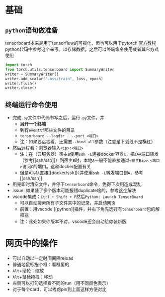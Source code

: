 # 基础
## `python`语句做准备
tensorboard本来是用于tensorflow的可视化，但也可以用于pytorch
[官方教程](https://pytorch.org/tutorials/recipes/recipes/tensorboard_with_pytorch.html)
python代码中参考这个来写，以存储数据，之后可以终端命令使用或者其它方式使用
```python
import torch
from torch.utils.tensorboard import SummaryWriter
writer = SummaryWriter()
writer.add_scalar("Loss/train", loss, epoch)
writer.flush()
writer.close()
```
## 终端运行命令使用
- 完成`.py`文件中代码书写之后，运行`.py`文件，并
  - **另开一个终端**
  - 到有`eventtf`那些文件的目录
  - `tensorboard --logdir . --port <端口>`
  - 注：如果要远程看，还需要`--bind_all`参数（注意是下划线不是横杠）
- 然后远程看：浏览器输入`<ip>:<端口>`
  - 注：在（云服务器）宿主`B`使用`ssh -L`连接docker容器`C`，把`C`中端口转发（参考[[ssh/ssh]]）到宿主`B`时，本地`A`一般不能直接通过`<宿主Bip>:<端口>`访问`C`的端口。这和docker配置有关
  - 但是可以`A`直接[[docker/ssh]]`C`并使用`ssh -L`转发端口到`A`，参考[[ssh/ssh]]
- 用完即时清空文件，并停下`tensorboard`命令，免得下次用造成混乱
- issue: 如果装了多个版本可能报错duplicate啥的，参考[这个](https://stackoverflow.com/questions/57228487/valueerror-duplicate-plugins-for-name-projector)解决
- vscode集成：`Ctrl + Shift + P`然后`Python: Launch TensorBoard`
  - 可以自动搜索所有子文件夹中的记录，并启动网页
  - 前置：用vscode [[python]]插件，并右下角先选好有`tensorboard`包的解释器
  - 注：此处如果你版本不对，vscode还会自动给你装新版
# 网页中的操作
- 可以自动以一定时间间隔reload
- 普通地鼠标拖个框：看框里的
- `Alt`+滚轮：缩放
- `Alt`+鼠标拖拽：移动
- 左侧可以打勾选择看不同的run（用不同颜色表示）
- 对于每个card，可以考虑pin到上面这样方便对比